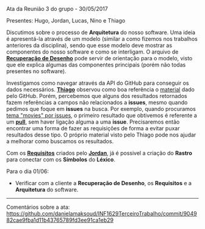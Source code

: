 Ata da Reunião 3 do grupo -  30/05/2017

Presentes: Hugo, Jordan, Lucas, Nino e Thiago

Discutimos sobre o processo de **Arquitetura** do nosso software. Uma ideia é apresentá-la através de um modelo (similar a como fizemos nos trabalhos anteriores da disciplina), sendo que esse modelo deve mostrar as componentes do nosso software e como se interligam. O arquivo de **[Recuperação de Desenho](https://github.com/danielamaksoud/INF1629TerceiroTrabalho/blob/master/Documenta%C3%A7%C3%A3o/recuperacao_desenho.md)** pode servir de orientação para o modelo, visto que ele explica algumas das componentes principais (porém não todas presentes no software).

Investigamos como navegar através da API do GitHub para conseguir os dados necessários. **[Thiago](https://github.com/thiagola92)** observou como boa referência o [material](https://developer.github.com/v3/search/#search-issues) dado pelo GitHub. Porém, percebemos que alguns dos resultados retornados fazem referências a campos não relacionados a **issues**, mesmo quando pedimos que foque em **issues** na busca. Por exemplo, quando procuramos [tema "movies" por issues](https://api.github.com/search/issues?q=movies), o primeiro resultado que obtivemos é referente a um **[pull](https://api.github.com/repos/learn-co-students/swift-MovieNight-lab-swift-intro-000/issues/8)**, sem haver ligação alguma a uma **issue**. Precisaremos então encontrar uma forma de fazer as requisições de forma a evitar puxar resultados desse tipo. O próprio material visto pelo Thiago pode nos ajudar a melhorar como buscamos os resultados.

Com os **[Requisitos](https://github.com/danielamaksoud/INF1629TerceiroTrabalho/issues)** criados pelo **[Jordan](https://github.com/jordan2R)**, já é possivel a criação do **Rastro** para conectar com os **Símbolos** do **Léxico**.

Para o dia 01/06:
- Verificar com a cliente a **Recuperação de Desenho**, os **Requisitos** e a **Arquitetura** do software.

***

Comentários sobre a ata:  
https://github.com/danielamaksoud/INF1629TerceiroTrabalho/commit/904982cae9fba1d11b43765789fd3ee91ca1eb29